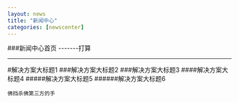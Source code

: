 ```yaml
---
layout: news
title: "新闻中心"
categories: [newscenter]
---
```

###新闻中心首页 -------打算
<hr/>
#解决方案大标题1
###解决方案大标题2
###解决方案大标题3
####解决方案大标题4
#####解决方案大标题5
######解决方案大标题6
	
	佛挡杀佛第三方的手
	
